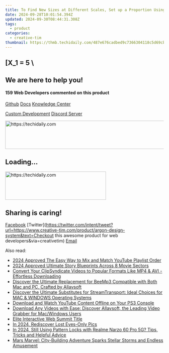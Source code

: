 ```yaml
---
title: To Find New Sizes at Different Scales, Set up a Proportion Using the Original Scale Ratio and Solve for the Unknown Value with Cross-Multiplication.
date: 2024-09-28T10:01:54.394Z
updated: 2024-09-30T08:44:31.308Z
tags:
  - product
categories:
  - creative-tim
thumbnail: https://thmb.techidaily.com/487e676cadbed9c7366304118c5d69cbccc78efab49f48ed06a998718358fad4.jpg
---
```


## \[X_1 = 5 \

## We are here to help you!

#### 159 Web Developers commented on this product

[Github](https://github.com/creativetimofficial/argon-design-system) [Docs](https://tools.techidaily.com/creative-tim/products/) [Knowledge Center](https://tools.techidaily.com/creative-tim/products/) 

[Custom Development](https://tools.techidaily.com/creative-tim/products/) [Discord Server](https://discord.com/invite/FhCJCaHdQa) 

<!-- affiliate ads begin -->
<a href="https://appsumo.8odi.net/c/5597632/2105873/7443" target="_top" id="2105873">
  <img src="//a.impactradius-go.com/display-ad/7443-2105873" border="0" alt="https://techidaily.com" width="728" height="90"/>
</a>
<img height="0" width="0" src="https://appsumo.8odi.net/i/5597632/2105873/7443" style="position:absolute;visibility:hidden;" border="0" />
<!-- affiliate ads end -->

## Loading...

<!-- affiliate ads begin -->
<a href="https://aligracehair.sjv.io/c/5597632/2135371/19272" target="_top" id="2135371">
  <img src="//a.impactradius-go.com/display-ad/19272-2135371" border="0" alt="https://techidaily.com" width="320" height="90"/>
</a>
<img height="0" width="0" src="https://aligracehair.sjv.io/i/5597632/2135371/19272" style="position:absolute;visibility:hidden;" border="0" />
<!-- affiliate ads end -->

## Sharing is caring!

[Facebook](https://www.facebook.com/sharer/sharer.php?u=https://www.creative-tim.com/product/argon-design-system?src=sdkpreparse) [Twitter](https://twitter.com/intent/tweet?url=https://www.creative-tim.com/product/argon-design-system&text=Checkout this awesome product for web developers&via=creativetim) [Email](https://tools.techidaily.com/creative-tim/products/)

<ins class="adsbygoogle"
     style="display:block"
     data-ad-format="autorelaxed"
     data-ad-client="ca-pub-7571918770474297"
     data-ad-slot="1223367746"></ins>

<ins class="adsbygoogle"
     style="display:block"
     data-ad-client="ca-pub-7571918770474297"
     data-ad-slot="8358498916"
     data-ad-format="auto"
     data-full-width-responsive="true"></ins>

<span class="atpl-alsoreadstyle">Also read:</span>
<div><ul>
<li><a href="https://youtube-tips.techidaily.com/approved-the-easy-way-to-mix-and-match-youtube-playlist-order/"><u>2024 Approved The Easy Way to Mix and Match YouTube Playlist Order</u></a></li>
<li><a href="https://fox-links.techidaily.com/2024-approved-ultimate-story-blueprints-across-8-movie-sectors/"><u>2024 Approved Ultimate Story Blueprints Across 8 Movie Sectors</u></a></li>
<li><a href="https://fox-zero.techidaily.com/convert-your-clipsyndicate-videos-to-popular-formats-like-mp4-and-avi-effortless-downloading/"><u>Convert Your ClipSyndicate Videos to Popular Formats Like MP4 & AVI - Effortless Downloading</u></a></li>
<li><a href="https://fox-zero.techidaily.com/discover-the-ultimate-replacement-for-beemp3-compatible-with-both-mac-and-pc-crafted-by-allavsoft/"><u>Discover the Ultimate Replacement for BeeMp3 Compatible with Both Mac and PC, Crafted by Allavsoft</u></a></li>
<li><a href="https://fox-zero.techidaily.com/discover-the-ultimate-substitutes-for-streamtransport-ideal-choices-for-mac-and-windows-operating-systems/"><u>Discover the Ultimate Substitutes for StreamTransport: Ideal Choices for MAC & WINDOWS Operating Systems</u></a></li>
<li><a href="https://fox-zero.techidaily.com/download-and-watch-youtube-content-offline-on-your-ps3-console/"><u>Download and Watch YouTube Content Offline on Your PS3 Console</u></a></li>
<li><a href="https://fox-zero.techidaily.com/download-any-videos-with-ease-discover-allavsoft-the-leading-video-grabber-for-macwindows-users/"><u>Download Any Videos with Ease: Discover Allavsoft, the Leading Video Grabber for Mac/Windows Users</u></a></li>
<li><a href="https://extra-resources.techidaily.com/elite-interactive-web-summit-title/"><u>Elite Interactive Web Summit Title</u></a></li>
<li><a href="https://snapchat-videos.techidaily.com/in-2024-rediscover-lost-eyes-only-pics/"><u>In 2024, Rediscover Lost Eyes-Only Pics</u></a></li>
<li><a href="https://easy-unlock-android.techidaily.com/in-2024-still-using-pattern-locks-with-realme-narzo-60-pro-5g-tips-tricks-and-helpful-advice-by-drfone-android/"><u>In 2024, Still Using Pattern Locks with Realme Narzo 60 Pro 5G? Tips, Tricks and Helpful Advice</u></a></li>
<li><a href="https://buynow-marvelous.techidaily.com/mars-marvel-city-building-adventure-sparks-stellar-storms-and-endless-amusement/"><u>Mars Marvel: City-Building Adventure Sparks Stellar Storms and Endless Amusement</u></a></li>
</ul></div>

